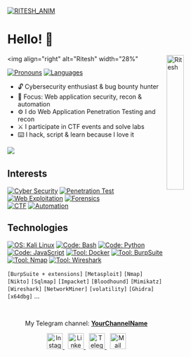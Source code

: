 [![RITESH_ANIM](images/gif.gif)](https://github.com/riteshkalluri04)

# Hello! 👋
<img align="right" alt="Ritesh" width="28%" 
<img align="right" alt="Ritesh" width="28%" src="https://media2.giphy.com/media/v1.Y2lkPTc5MGI3NjExcWZ0dTh1NDV4bm16YWR1cGFweXBpc2F2azhzbjBqcGplejI3Y2VoYyZlcD12MV9pbnRlcm5hbF9naWZfYnlfaWQmY3Q9Zw/xTcnSWYZvafyhEACBO/giphy.gif" />



[![ Pronouns         ](https://img.shields.io/badge/[%20He%20/%20Him%20]-informational?style=flat-square&color=eeeeee)]()
[![ Languages        ](https://img.shields.io/badge/[%20EN%20]-informational?style=flat-square&color=eeeeee)]()

- 🔓 Cybersecurity enthusiast & bug bounty hunter  
- 🐉 Focus: Web application security, recon & automation  
- ⚙️ I do Web Application Penetration Testing and recon  
- ⚔️ I participate in CTF events and solve labs  
- ⌨️ I hack, script & learn because I love it

<div align="left">
  <a href="https://example.com/your-resume.pdf"><img src="https://img.shields.io/badge/CV%20[EN]-informational?style=for-the-badge&color=808080"/></a>&nbsp;
</div>

## Interests
[![ Cyber Security     ](https://img.shields.io/badge/Cyber%20Security-informational?style=for-the-badge&color=424242)]()
[![ Penetration Test   ](https://img.shields.io/badge/Penetration%20Test-informational?style=for-the-badge&color=bebebe)]()
[![ Web Exploitation   ](https://img.shields.io/badge/Web%20Exploitation-informational?style=for-the-badge&color=bebebe)]()
[![ Forensics         ](https://img.shields.io/badge/Forensics-informational?style=for-the-badge&color=bebebe)]()
<br>
[![ CTF               ](https://img.shields.io/badge/CTF-informational?style=for-the-badge&color=424242)]()
[![ Automation        ](https://img.shields.io/badge/Automation-informational?style=for-the-badge&color=424242)]()

## Technologies
[![ OS: Kali Linux       ](https://img.shields.io/static/v1?style=for-the-badge&logoColor=white&labelColor=424242&color=bebebe&label=OS&message=Kali%20Linux&logo=kalilinux)]()
[![ Code: Bash           ](https://img.shields.io/static/v1?style=for-the-badge&logoColor=white&labelColor=424242&color=bebebe&label=Code&message=Bash&logo=gnubash)]()
[![ Code: Python         ](https://img.shields.io/static/v1?style=for-the-badge&logoColor=white&labelColor=424242&color=bebebe&label=Code&message=Python&logo=python)]()
[![ Code: JavaScript     ](https://img.shields.io/static/v1?style=for-the-badge&logoColor=white&labelColor=424242&color=bebebe&label=Code&message=JavaScript&logo=javascript)]()
[![ Tool: Docker        ](https://img.shields.io/static/v1?style=for-the-badge&logoColor=white&labelColor=424242&color=bebebe&label=Tool&message=Docker&logo=docker)]()
[![ Tool: BurpSuite     ](https://img.shields.io/static/v1?style=for-the-badge&logoColor=white&labelColor=424242&color=bebebe&label=Tool&message=BurpSuite)]()
[![ Tool: Nmap          ](https://img.shields.io/static/v1?style=for-the-badge&logoColor=white&labelColor=424242&color=bebebe&label=Tool&message=Nmap)]()
[![ Tool: Wireshark     ](https://img.shields.io/static/v1?style=for-the-badge&logoColor=white&labelColor=424242&color=bebebe&label=Tool&message=Wireshark)]()
<br><p></p>

`[BurpSuite + extensions]` `[Metasploit]` `[Nmap]` `[Nikto]` `[Sqlmap]` `[Impacket]` `[Bloodhound]` `[Mimikatz]` `[Wireshark]` `[NetworkMiner]` `[volatility]` `[Ghidra]` `[x64dbg]` ...

<br>

<div align=center>
  <p>My Telegram channel: <b><a href="https://t.me/yourchannel">YourChannelName</a></b></p>
</div>

<div align="center">
  <a href="https://www.instagram.com/riteshkalluri.04/" target="_blank" rel="noreferrer">
    <img width="36" height="36" alt="Instagram" src="https://cdn.jsdelivr.net/npm/simple-icons@11.3.0/icons/instagram.svg"/>
  </a>&nbsp;
  <a href="https://www.linkedin.com/in/ritesh-kalluri-572186328/" target="_blank" rel="noreferrer">
    <img width="36" height="36" alt="LinkedIn" src="https://cdn.jsdelivr.net/npm/simple-icons@11.3.0/icons/linkedin.svg"/>
  </a>&nbsp;
  <a href="https://t.me/riteshkalluri04" target="_blank" rel="noreferrer">
    <img width="36" height="36" alt="Telegram" src="https://cdn.jsdelivr.net/npm/simple-icons@11.3.0/icons/telegram.svg"/>
  </a>&nbsp;
  <a href="mailto:riteshkalluri40@gmail.com">
    <img width="36" height="36" alt="Mail" src="https://cdn.jsdelivr.net/npm/simple-icons@11.3.0/icons/gmail.svg"/>
  </a>
</div>

